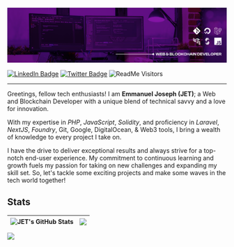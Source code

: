 <p align="center"><img alt="JET GitHub Readme Header" src="./assets/jet-gh-readme-header.png" /></p>

[![LinkedIn Badge](https://img.shields.io/badge/LinkedIn-Profile-informational?style=flat&logo=linkedin&logoColor=white&color=purple)](https://linkedin.com/in/emmanueljet)
[![Twitter Badge](https://img.shields.io/badge/Twitter-Profile-informational?style=flat&logo=twitter&logoColor=white&color=purple)](https://twitter.com/emmanuelJet_)
![ReadMe Visitors](https://visitor-badge.glitch.me/badge?page_id=emmanuelJet.emmanuelJet&right_color=purple)

---

Greetings, fellow tech enthusiasts! I am **Emmanuel Joseph (JET)**; a Web and Blockchain Developer with a unique blend of technical savvy and a love for innovation.

With my expertise in _PHP_, _JavaScript_, _Solidity_, and proficiency in _Laravel_, _NextJS_, _Foundry_, Git, Google, DigitalOcean, & Web3 tools, I bring a wealth of knowledge to every project I take on.

I have the drive to deliver exceptional results and always strive for a top-notch end-user experience. My commitment to continuous learning and growth fuels my passion for taking on new challenges and expanding my skill set. So, let's tackle some exciting projects and make some waves in the tech world together!

## Stats

| <img align="center" src="https://github-readme-stats.vercel.app/api?username=emmanuelJet&show_icons=true&include_all_commits=true&count_private=true&theme=midnight-purple&hide_border=true&hide=contribs" alt="JET's GitHub Stats" /> | <img align="center" src="https://github-readme-stats.vercel.app/api/top-langs/?username=emmanuelJet&layout=compact&hide=erlang,java,html,elixir,css,go,dart,vue,c%23,hack,objective-c,kotlin&count_private=true&theme=midnight-purple&hide_border=true" /> |
| ------------- | ------------- |

<p align="left">
  <img src="https://capsule-render.vercel.app/api?type=waving&color=gradient&&customColorList=25&height=100&section=footer"/>
</p>
